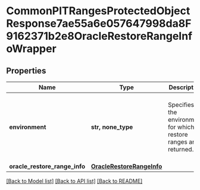 # CommonPITRangesProtectedObjectResponse7ae55a6e057647998da8F9162371b2e8OracleRestoreRangeInfoWrapper


## Properties
Name | Type | Description | Notes
------------ | ------------- | ------------- | -------------
**environment** | **str, none_type** | Specifies the environment for which restore ranges are returned. | [optional]  if omitted the server will use the default value of "kOracle"
**oracle_restore_range_info** | [**OracleRestoreRangeInfo**](OracleRestoreRangeInfo.md) |  | [optional] 

[[Back to Model list]](../README.md#documentation-for-models) [[Back to API list]](../README.md#documentation-for-api-endpoints) [[Back to README]](../README.md)


